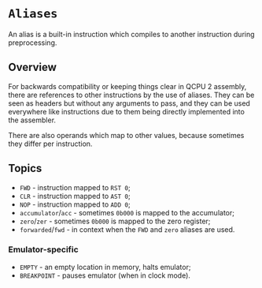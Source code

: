 # `Aliases`

An alias is a built-in instruction which compiles to another instruction during preprocessing.

## Overview

For backwards compatibility or keeping things clear in QCPU 2 assembly, there are references to other instructions by the use of aliases. They can be seen as headers but without any arguments to pass, and they can be used everywhere like instructions due to them being directly implemented into the assembler.

There are also operands which map to other values, because sometimes they differ per instruction.

## Topics

* `FWD` - instruction mapped to `RST 0`;
* `CLR` - instruction mapped to `AST 0`;
* `NOP` - instruction mapped to `ADD 0`;
* `accumulator`/`acc` - sometimes `0b000` is mapped to the accumulator;
* `zero`/`zer` - sometimes `0b000` is mapped to the zero register;
* `forwarded`/`fwd` - in context when the `FWD` and `zero` aliases are used.

### Emulator-specific

* `EMPTY` - an empty location in memory, halts emulator;
* `BREAKPOINT` - pauses emulator (when in clock mode).
